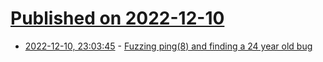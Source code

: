 # [Published on 2022-12-10](index.md)

* [2022-12-10, 23:03:45](https://news.ycombinator.com/item?id=33937997) - [Fuzzing ping(8) and finding a 24 year old bug](https://tlakh.xyz/fuzzing-ping.html)
